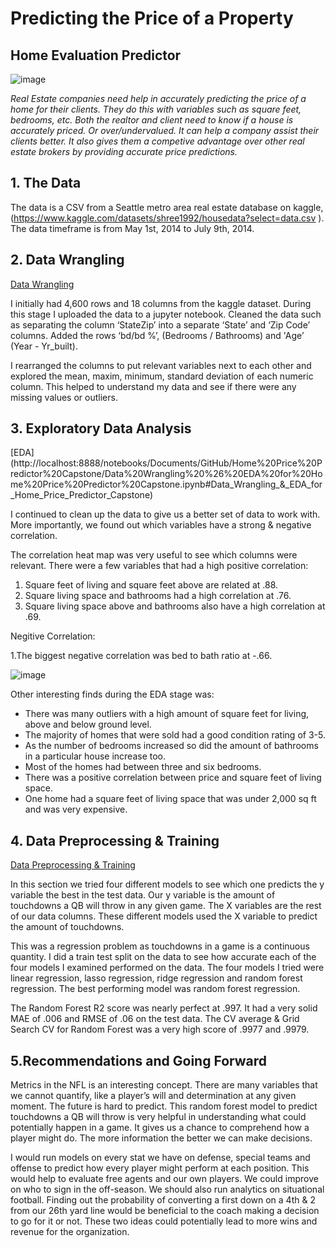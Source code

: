 # Predicting the Price of a Property

## Home Evaluation Predictor 

![image](https://lh3.googleusercontent.com/p/AF1QipMonHBuOOrL0UUzj45iIrfMqY2I76lbLNuPtNFg=w960-h960-n-o-v1)

   *Real Estate companies need help in accurately predicting the price of a home for their clients. They do this with variables such as square feet, bedrooms, etc.  Both the realtor and client need to know if a house is accurately priced. Or over/undervalued. It can help a company assist their clients better. It also gives them a competive advantage over other real estate brokers by providing accurate price predictions.*
 
 
## 1. The Data
The data is a CSV from a Seattle metro area real estate database on kaggle, (https://www.kaggle.com/datasets/shree1992/housedata?select=data.csv ). The data timeframe is from May 1st, 2014 to July 9th, 2014.
 
## 2. Data Wrangling
[Data Wrangling](http://localhost:8888/notebooks/Documents/GitHub/Home%20Price%20Predictor%20Capstone/Data%20Wrangling%20%26%20EDA%20for%20Home%20Price%20Predictor%20Capstone.ipynb#Data_Wrangling_&_EDA_for_Home_Price_Predictor_Capstone)

I initially had 4,600 rows and 18 columns from the kaggle dataset. During this stage I uploaded the data to a jupyter notebook. Cleaned the data such as separating the column ‘StateZip’ into a separate ‘State’ and ‘Zip Code’ columns. Added the rows ‘bd/bd %’, (Bedrooms / Bathrooms) and 'Age’ (Year -  Yr_built).

I rearranged the columns to put relevant variables next to each other and explored the mean, maxim, minimum, standard deviation of each numeric column. This helped to understand my data and see if there were any missing values or outliers.

## 3. Exploratory Data Analysis
[EDA] (http://localhost:8888/notebooks/Documents/GitHub/Home%20Price%20Predictor%20Capstone/Data%20Wrangling%20%26%20EDA%20for%20Home%20Price%20Predictor%20Capstone.ipynb#Data_Wrangling_&_EDA_for_Home_Price_Predictor_Capstone)
 
I continued to clean up the data to give us a better set of data to work with. More importantly, we found out which variables have a strong & negative correlation.
 
The correlation heat map was very useful to see which columns were relevant. There were a few variables that had a high positive correlation:
1. Square feet of living and square feet above are related at .88.
2. Square living space and bathrooms had a high correlation at .76.
3. Square living space above and bathrooms also have a high correlation at .69.

Negitive Correlation:

1.The biggest negative correlation was bed to bath ratio at -.66.

 ![image](https://user-images.githubusercontent.com/86930309/193145314-8b8c26b4-0fa3-44d7-914d-2b8dcfcd7a77.png)

Other interesting finds during the EDA stage was:
- There was many outliers with a high amount of square feet for living, above and below ground level.
- The majority of homes that were sold had a good condition rating of 3-5.
- As the number of bedrooms increased so did the amount of bathrooms in a particular house increase too. 
- Most of the homes had between three and six bedrooms.
- There was a positive correlation between price and square feet of living space. 
- One home had a square feet of living space that was under 2,000 sq ft and was very expensive. 
 
## 4. Data Preprocessing & Training
[Data Preprocessing & Training](http://localhost:8888/notebooks/Documents/GitHub/Home%20Price%20Predictor%20Capstone/%20Pre-Processing%2C%20Training%20%20%26%20Modeling.ipynb)
 
In this section we tried four different models to see which one predicts the y variable the best in the test data. Our y variable is the amount of touchdowns a QB will throw in any given game. The X variables are the rest of our data columns. These different models used the X variable to predict the amount of touchdowns.
 
This was a regression problem as touchdowns in a game is a continuous quantity. I did a train test split on the data to see how accurate each of the four models I examined performed on the data. The four models I tried were linear regression, lasso regression, ridge regression and random forest regression. The best performing model was random forest regression.
 
The Random Forest R2 score was nearly perfect at .997. It had a very solid MAE of .006 and RMSE of .06 on the test data. The CV average & Grid Search CV for Random Forest was a very high score of .9977 and .9979.
 
 
## 5.Recommendations and Going Forward 
 Metrics in the NFL is an interesting concept. There are many variables that we cannot quantify, like a player’s will and determination at any given moment. The future is hard to predict. This random forest model to predict touchdowns a QB will throw is very helpful in understanding what could potentially happen in a game. It gives us a chance to comprehend how a player might do. The more information the better we can make decisions.
 
I would run models on every stat we have on defense, special teams and offense to predict how every player might perform at each position. This would help to evaluate free agents and our own players. We could improve on who to sign in the off-season.
We should also run analytics on situational football. Finding out the probability of converting a first down on a 4th & 2 from our 26th yard line would be beneficial to the coach making a decision to go for it or not. These two ideas could potentially lead to more wins and revenue for the organization.
 
